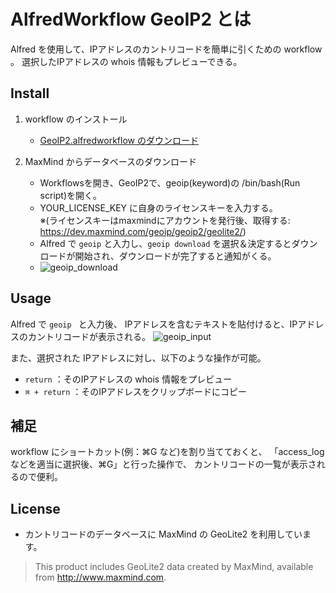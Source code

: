 AlfredWorkflow GeoIP2 とは
=============================================================================

Alfred を使用して、IPアドレスのカントリコードを簡単に引くための workflow 。
選択したIPアドレスの whois 情報もプレビューできる。


## Install

1. workflow のインストール
    - [GeoIP2.alfredworkflow のダウンロード](https://github.com/harasou/alfred-workflows/blob/master/alfredworkflow/GeoIP2.alfredworkflow?raw=true)

1. MaxMind からデータベースのダウンロード
	 - Workflowsを開き、GeoIP2で、geoip(keyword)の /bin/bash(Run script)を開く。
	 - YOUR_LICENSE_KEY に自身のライセンスキーを入力する。<br>
	   ※(ライセンスキーはmaxmindにアカウントを発行後、取得する: https://dev.maxmind.com/geoip/geoip2/geolite2/)
    - Alfred で `geoip` と入力し、`geoip download` を選択＆決定するとダウンロードが開始され、ダウンロードが完了すると通知がくる。
    - ![geoip_download](img/geoip_download.png)

## Usage

Alfred で `geoip ` と入力後、 IPアドレスを含むテキストを貼付けると、IPアドレスのカントリコードが表示される。
![geoip_input](img/geoip_input.png)

また、選択された IPアドレスに対し、以下のような操作が可能。

- `return` ：そのIPアドレスの whois 情報をプレビュー
- `⌘ + return` ：そのIPアドレスをクリップボードにコピー

## 補足

workflow にショートカット(例：⌘G など)を割り当てておくと、
「access_log などを適当に選択後、⌘G」と行った操作で、 カントリコードの一覧が表示されるので便利。

## License

- カントリコードのデータベースに MaxMind の GeoLite2 を利用しています。
> This product includes GeoLite2 data created by MaxMind, available from
<a href="http://www.maxmind.com">http://www.maxmind.com</a>.

